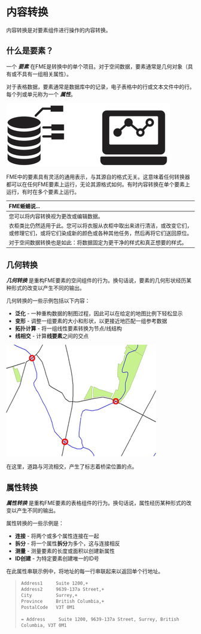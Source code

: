 # 内容转换

内容转换是对要素组件进行操作的内容转换。

## 什么是要素？

一个 _**要素**_ 在FME是转换中的单个项目。对于空间数据，要素通常是几何对象（具有或不具有一组相关属性）。

对于表格数据，要素通常是数据库中的记录，电子表格中的行或文本文件中的行。每个列或单元称为一个 _**属性**_。

![](./Images/Img2.027.FeatureGraphic.png)

FME中的要素具有灵活的通用表示，与其源自的格式无关。这意味着任何转换器都可以在任何FME要素上运行，无论其源格式如何。有时内容转换在单个要素上运行，有时在多个要素上运行。

|  FME蜥蜴说... |
| :--- |
|  您可以将内容转换视为更改或编辑数据。 |
|  衣柜类比仍然适用于此。您可以将衣服从衣柜中取出来进行清洁，或改变它们，或修理它们，或将它们染成新的颜色或各种其他任务，然后再将它们送回原位。|
 | 对于空间数据转换也是如此：将数据固定为更干净的样式和真正想要的样式。 |

## 几何转换

_**几何转换**_ 是重构FME要素的空间组件的行为。换句话说，要素的几何形状经历某种形式的改变以产生不同的输出。

几何转换的一些示例包括以下内容：
* **泛化** - 一种重构数据的制图过程，因此可以在给定的地图比例下轻松显示
* **变形** - 调整一组要素的大小和形状，以更接近地匹配一组参考数据
* **拓扑计算** - 将一组线性要素转换为节点/线结构
* **线相交** - 计算**线要素**之间的交点

![](./Images/Img2.028.GeometricTransformation.png)

在这里，道路与河流相交，产生了标志着桥梁位置的点。

## 属性转换

_**属性转换**_ 是重构FME要素的表格组件的行为。换句话说，属性经历某种形式的改变以产生不同的输出。

属性转换的一些示例是：

* **连接** - 将两个或多个属性连接在一起
* **拆分** - 将一个属性**拆分**为多个，这与连接相反
* **测量** - 测量要素的长度或面积以创建新属性
* **ID创建** - 为特定要素创建唯一的ID号

在此属性串联示例中，将地址的每一行串联起来以返回单个行地址。

>     Address1     Suite 1200,+
>     Address2     9639-137a Street,+
>     City         Surrey,+
>     Province     British Columbia,+
>     PostalCode   V3T 0M1
>
>     = Address     Suite 1200, 9639-137a Street, Surrey, British Columbia, V3T 0M1
